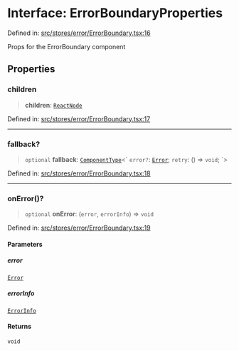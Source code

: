 # Interface: ErrorBoundaryProperties

Defined in: [src/stores/error/ErrorBoundary.tsx:16](https://github.com/Nick2bad4u/Uptime-Watcher/blob/dca5483e793478722cd3e6e125cafcec5fc771f0/src/stores/error/ErrorBoundary.tsx#L16)

Props for the ErrorBoundary component

## Properties

### children

> **children**: [`ReactNode`](https://github.com/DefinitelyTyped/DefinitelyTyped/blob/1a60e1b9a9062ff9c48c681ca3d8b6f717b616b9/types/react/index.d.ts#L427)

Defined in: [src/stores/error/ErrorBoundary.tsx:17](https://github.com/Nick2bad4u/Uptime-Watcher/blob/dca5483e793478722cd3e6e125cafcec5fc771f0/src/stores/error/ErrorBoundary.tsx#L17)

***

### fallback?

> `optional` **fallback**: [`ComponentType`](https://github.com/DefinitelyTyped/DefinitelyTyped/blob/1a60e1b9a9062ff9c48c681ca3d8b6f717b616b9/types/react/index.d.ts#L123)\<\` `error?`: [`Error`](https://developer.mozilla.org/docs/Web/JavaScript/Reference/Global_Objects/Error); `retry`: () => `void`; \`\>

Defined in: [src/stores/error/ErrorBoundary.tsx:18](https://github.com/Nick2bad4u/Uptime-Watcher/blob/dca5483e793478722cd3e6e125cafcec5fc771f0/src/stores/error/ErrorBoundary.tsx#L18)

***

### onError()?

> `optional` **onError**: (`error`, `errorInfo`) => `void`

Defined in: [src/stores/error/ErrorBoundary.tsx:19](https://github.com/Nick2bad4u/Uptime-Watcher/blob/dca5483e793478722cd3e6e125cafcec5fc771f0/src/stores/error/ErrorBoundary.tsx#L19)

#### Parameters

##### error

[`Error`](https://developer.mozilla.org/docs/Web/JavaScript/Reference/Global_Objects/Error)

##### errorInfo

[`ErrorInfo`](https://github.com/DefinitelyTyped/DefinitelyTyped/blob/1a60e1b9a9062ff9c48c681ca3d8b6f717b616b9/types/react/index.d.ts#L4006)

#### Returns

`void`
